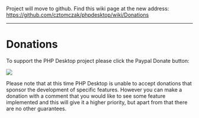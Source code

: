 Project will move to github. Find this wiki page at the new address: https://github.com/cztomczak/phpdesktop/wiki/Donations


---


# Donations #

To support the PHP Desktop project please click the Paypal Donate button:

<a href='https://www.paypal.com/cgi-bin/webscr?cmd=_s-xclick&hosted_button_id=JQSTPDRRM8AQ8'><img src='https://phpdesktop.googlecode.com/git/var/donate.gif' /></a>

Please note that at this time PHP Desktop is unable to accept donations that sponsor the development of specific features. However you can make a donation with a comment that you would like to see some feature implemented and this will give it a higher priority, but apart from that there are no other guarantees.